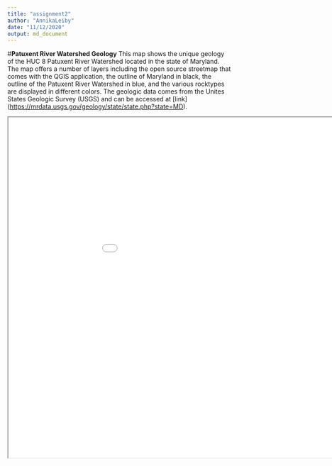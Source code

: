 ```yaml
---
title: "assignment2"
author: "AnnikaLeiby"
date: "11/12/2020"
output: md_document
---
```


#**Patuxent River Watershed Geology**  This map shows the unique geology of the HUC 8 Patuxent River Watershed located in the state of Maryland. The map offers a number of layers including the open source streetmap that comes with the QGIS application, the outline of Maryland in black, the outline of the Patuxent River Watershed in blue, and the various rocktypes are displayed in different colors. The geologic data comes from the Unites States Geologic Survey (USGS) and can be accessed at [link] (https://mrdata.usgs.gov/geology/state/state.php?state=MD).  


<iframe src="assignment2map/index.html" height=768 width=1024></iframe>
